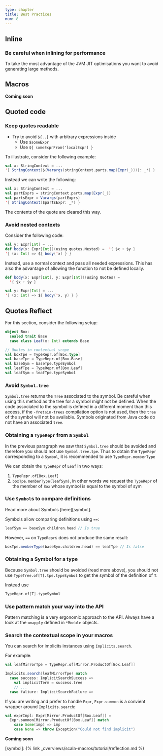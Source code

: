 ```yaml
---
type: chapter
title: Best Practices
num: 8
---
```

## Inline

### Be careful when inlining for performance
To take the most advantage of the JVM JIT optimisations you want to avoid generating large methods.


## Macros
**Coming soon**


## Quoted code

### Keep quotes readable
* Try to avoid `${..}` with arbitrary expressions inside
  * Use `$someExpr`
  * Use `${ someExprFrom('localExpr) }`

To illustrate, consider the following example:
```scala
val x: StringContext = ...
'{ StringContext(${Varargs(stringContext.parts.map(Expr(_)))}: _*) }
```
Instead we can write the following:

```scala
val x: StringContext = ...
val partExprs = stringContext.parts.map(Expr(_))
val partsExpr = Varargs(partExprs)
'{ StringContext($partsExpr: _*) }
```
The contents of the quote are cleared this way.

### Avoid nested contexts

Consider the following code:

```scala
val y: Expr[Int] = ...
def body(x: Expr[Int])(using quotes.Nested) =  '{ $x + $y }
'{ (x: Int) => ${ body('x) } }
```

Instead, use a normal context and pass all needed expressions.
This has also the advantage of allowing the function to not be defined locally.
```scala
def body(x: Expr[Int], y: Expr[Int])(using Quotes) =
  '{ $x + $y }

val y: Expr[Int] = ...
'{ (x: Int) => ${ body('x, y) } }
```

## Quotes Reflect

For this section, consider the following setup:

```scala
object Box:
  sealed trait Base
  case class Leaf(x: Int) extends Base

// Quotes in contextual scope
val boxTpe = TypeRepr.of[Box.type]
val baseTpe = TypeRepr.of[Box.Base]
val baseSym = baseTpe.typeSymbol
val leafTpe = TypeRepr.of[Box.Leaf]
val leafSym = leafTpe.typeSymbol
```

### Avoid `Symbol.tree`

`Symbol.tree` returns the `Tree` associated to the symbol. Be careful when using this
method as the tree for a symbol might not be defined. When the code associated to the symbol
is defined in a different moment than this access, if the `-Yretain-trees` compilation option
is not used, then the `tree` of the symbol will not be available. Symbols originated from
Java code do not have an associated `tree`.

### Obtaining a `TypeRepr` from a `Symbol`

In the previous paragraph we saw that `Symbol.tree` should be avoided and therefore
you should not use `Symbol.tree.tpe`.
Thus to obtain the `TypeRepr` corresponding to a `Symbol`, it is recommended
to use `TypeRepr.memberType`

We can obtain the `TypeRepr` of `Leaf` in two ways:
  1. `TypeRepr.of[Box.Leaf]`
  2. `boxTpe.memberType(leafSym)`, in other words we request
  the `TypeRepr` of the member of `Box` whose symbol is equal to the symbol of sym

### Use `Symbol`s to compare definitions

Read more about Symbols [here][symbol].

Symbols allow comparing definitions using `==`:
```scala
leafSym == baseSym.children.head // Is true
```

However, `==` on `TypeRepr`s does not produce the same result:
```scala
boxTpe.memberType(baseSym.children.head) == leafTpe // Is false
```

### Obtaining a Symbol for a type

Because `Symbol.tree` should be avoided (read more above),
you should not use `TypeTree.of[T].tpe.typeSymbol` to get the symbol of
the definition of `T`.

Instead use

```scala
TypeRepr.of[T].typeSymbol
```

### Use pattern match your way into the API

Pattern matching is a very ergonomic approach to the API. Always have a look at
the `unapply` defined in `*Module` objects.

### Search the contextual scope in your macros

You can search for implicits instances using `Implicits.search`.

For example:

```scala
val leafMirrorTpe = TypeRepr.of[Mirror.ProductOf[Box.Leaf]]

Implicits.search(leafMirrorTpe) match
  case success: ImplicitSearchSuccess => 
    val implicitTerm = success.tree
    // ...
  case faliure: ImplicitSearchFailure =>
```

If you are writing and prefer to handle `Expr`, `Expr.summon` is a
convient wrapper around `Implicits.search`:

```scala
val exprImpl: Expr[Mirror.ProductOf[Box.Leaf]] =
  Expr.summon[Mirror.ProductOf[Box.Leaf]] match
    case Some(imp) => imp
    case None => throw Exception("Could not find implicit")
```


**Coming soon**

[symbol]: {% link _overviews/scala-macros/tutorial/reflection.md %}
